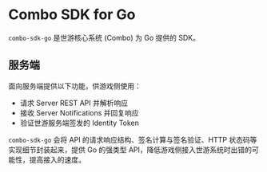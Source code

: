 # Combo SDK for Go

`combo-sdk-go` 是世游核心系统 (Combo) 为 Go 提供的 SDK。

## 服务端

面向服务端提供以下功能，供游戏侧使用：

- 请求 Server REST API 并解析响应
- 接收 Server Notifications 并回复响应
- 验证世游服务端签发的 Identity Token

`combo-sdk-go` 会将 API 的请求响应结构、签名计算与签名验证、HTTP 状态码等实现细节封装起来，提供 Go 的强类型 API，降低游戏侧接入世游系统时出错的可能性，提高接入的速度。
